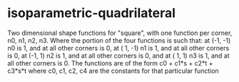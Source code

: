 # isoparametric-quadrilateral
Two dimensional shape functions for "square", with one function per corner, n0, n1, n2, n3.
Where the portion of the four functions is such that:
at (-1, -1) n0 is 1, and at all other corners is 0,
at ( 1, -1) n1 is 1, and at all other corners is 0,
at (-1,  1) n2 is 1, and at all other corners is 0, and
at ( 1,  1) n3 is 1, and at all other corners is 0.
The functions are of the form c0 + c1\*s + c2\*t + c3\*s\*t
where c0, c1, c2, c4 are the constants for that particular function
